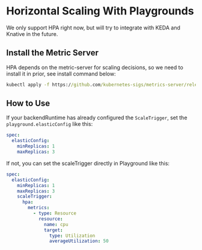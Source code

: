 # Horizontal Scaling With Playgrounds

We only support HPA right now, but will try to integrate with KEDA and Knative in the future.

## Install the Metric Server

HPA depends on the metric-server for scaling decisions, so we need to install it in prior, see install command below:

```cmd
kubectl apply -f https://github.com/kubernetes-sigs/metrics-server/releases/latest/download/components.yaml
```

## How to Use

If your backendRuntime has already configured the `ScaleTrigger`, set the `playground.elasticConfig` like this:

```yaml
spec:
  elasticConfig:
    minReplicas: 1
    maxReplicas: 3
```

If not, you can set the scaleTrigger directly in Playground like this:

```yaml
spec:
  elasticConfig:
    minReplicas: 1
    maxReplicas: 3
    scaleTrigger:
      hpa:
        metrics:
          - type: Resource
            resource:
              name: cpu
              target:
                type: Utilization
                averageUtilization: 50
```
